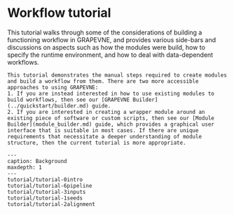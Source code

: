 # Workflow tutorial

This tutorial walks through some of the considerations of building a
functioning workflow in GRAPEVNE, and provides various side-bars and
discussions on aspects such as how the modules were build, how to specify the
runtime environment, and how to deal with data-dependent workflows.

```{note}
This tutorial demonstrates the manual steps required to create modules and build a workflow from them. There are two more accessible approaches to using GRAPEVNE:
1. If you are instead interested in how to use existing modules to build workflows, then see our [GRAPEVNE Builder](../quickstart/builder.md) guide.
2. If you are interested in creating a wrapper module around an existing piece of software or custom scripts, then see our [Module Builder](module_builder.md) guide, which provides a graphical user interface that is suitable in most cases. If there are unique requirements that necessitate a deeper understanding of module structure, then the current tutorial is more appropriate.
```

```{toctree}
---
caption: Background
maxdepth: 1
---
tutorial/tutorial-0intro
tutorial/tutorial-6pipeline
tutorial/tutorial-3inputs
tutorial/tutorial-1seeds
tutorial/tutorial-2alignment
```
